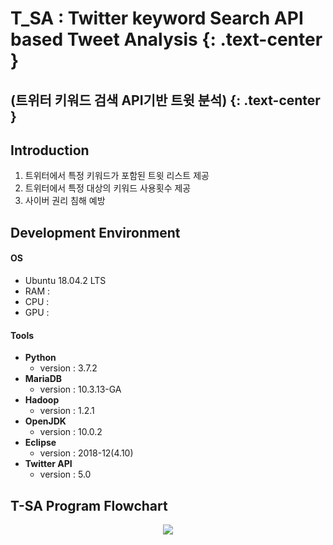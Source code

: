 # T_SA : Twitter keyword Search API based Tweet Analysis {: .text-center }
## (트위터 키워드 검색 API기반 트윗 분석) {: .text-center }


## Introduction
1. 트위터에서 특정 키워드가 포함된 트윗 리스트 제공
2. 트위터에서 특정 대상의 키워드 사용횟수 제공
3. 사이버 권리 침해 예방

## Development Environment
#### OS  
  * Ubuntu 18.04.2 LTS  
  * RAM :  
  * CPU :  
  * GPU :  
#### Tools  
  * **Python**  
    - version : 3.7.2
  * **MariaDB**  
    - version : 10.3.13-GA
  * **Hadoop**  
    - version : 1.2.1
  * **OpenJDK**  
    - version : 10.0.2
  * **Eclipse**  
    - version : 2018-12(4.10)
  * **Twitter API**  
    - version : 5.0
## T-SA Program Flowchart
<p align="center"> 
<img src="https://github.com/SeokJune/BigData_VI_T-SA/blob/master/etc/T-SA%20Program%20Flowchart.jpg?raw=true">
</p>
